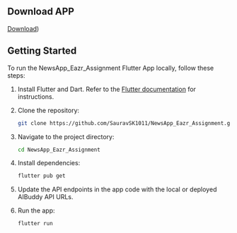 ## Download APP
[Download](https://drive.google.com/file/d/14bmE-O-f2R-BQuqy46DCIQ9bf41fIx1m/view?usp=sharing))

## Getting Started

To run the NewsApp_Eazr_Assignment Flutter App locally, follow these steps:

1. Install Flutter and Dart. Refer to the [Flutter documentation](https://flutter.dev/docs/get-started/install) for instructions.

2. Clone the repository:

   ```bash
   git clone https://github.com/SauravSK1011/NewsApp_Eazr_Assignment.git

3. Navigate to the project directory:

   ```bash
   cd NewsApp_Eazr_Assignment
   ```

4. Install dependencies:

   ```bash
   flutter pub get
   ```

5. Update the API endpoints in the app code with the local or deployed AIBuddy API URLs.

6. Run the app:

   ```bash
   flutter run
   ```
